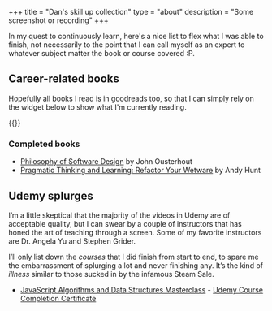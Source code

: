 +++
title = "Dan's skill up collection"
type = "about"
description = "Some screenshot or recording"
+++

In my quest to continuously learn, here's a nice list to flex what I was able to finish, not necessarily
to the point that I can call myself as an expert to whatever subject matter the book or course covered :P.

## Career-related books

Hopefully all books I read is in goodreads too, so that I can simply rely on the widget below to show what I'm currently reading.

{{<good-reads user="137219091">}}

### Completed books

- [Philosophy of Software Design](https://www.goodreads.com/en/book/show/39996759-a-philosophy-of-software-design) by John Ousterhout
- [Pragmatic Thinking and Learning: Refactor Your Wetware](https://www.goodreads.com/en/book/show/18988711) by Andy Hunt

## Udemy splurges

I’m a little skeptical that the majority of the videos in Udemy are of acceptable quality, but I can swear by a couple of instructors
that has honed the art of teaching through a screen. Some of my favorite instructors are Dr. Angela Yu and Stephen Grider.

I’ll only list down the _courses_ that I did finish from start to end, to spare me the embarrassment of splurging a lot and never finishing any.
It’s the kind of _illness_ similar to those sucked in by the infamous Steam Sale.

* [JavaScript Algorithms and Data Structures Masterclass](https://www.udemy.com/course/js-algorithms-and-data-structures-masterclass/) - [Udemy Course Completion Certificate](https://www.udemy.com/certificate/UC-30b98501-41cf-41ac-bf12-537603460515/)

